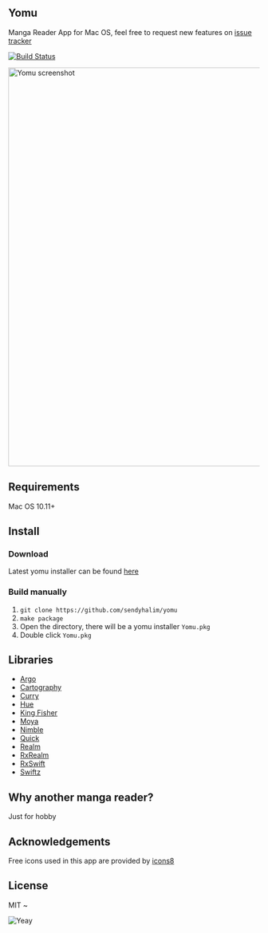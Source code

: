 ## Yomu
Manga Reader App for Mac OS, feel free to request new features on [issue tracker](https://github.com/sendyhalim/yomu/issues)

[![Build Status](https://api.travis-ci.org/sendyhalim/Yomu.svg)](https://travis-ci.org/sendyhalim/Yomu)

<img width="800" alt="Yomu screenshot" src="https://raw.githubusercontent.com/sendyhalim/Yomu/master/Resources/screenshot.png">

## Requirements
Mac OS 10.11+

## Install

### Download
Latest yomu installer can be found [here](https://github.com/sendyhalim/yomu/releases/latest)

### Build manually
1. `git clone https://github.com/sendyhalim/yomu`
2. `make package`
3. Open the directory, there will be a yomu installer `Yomu.pkg`
4. Double click `Yomu.pkg`

## Libraries
- [Argo](https://github.com/thoughtbot/Argo)
- [Cartography](https://github.com/robb/Cartography)
- [Curry](https://github.com/thoughtbot/Curry)
- [Hue](https://github.com/hyperoslo/Hue)
- [King Fisher](https://github.com/onevcat/Kingfisher)
- [Moya](https://github.com/Moya/Moya)
- [Nimble](https://github.com/Quick/Nimble)
- [Quick](https://github.com/Quick/Quick)
- [Realm](https://github.com/realm/realm-cocoa)
- [RxRealm](https://github.com/RxSwiftCommunity/RxRealm)
- [RxSwift](https://github.com/ReactiveX/RxSwift)
- [Swiftz](https://github.com/typelift/Swiftz)


## Why another manga reader?
Just for hobby

## Acknowledgements
Free icons used in this app are provided by [icons8](https://icons8.com)

## License
MIT ~

![Yeay](https://media1.giphy.com/media/ZHjSXzRkUWTWE/200.gif)
